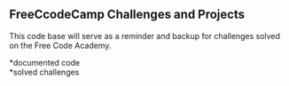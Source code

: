 ## FreeCcodeCamp Challenges and Projects  

This code base will serve as a reminder and backup for challenges solved on the Free Code Academy.  

*documented code  
*solved challenges  

